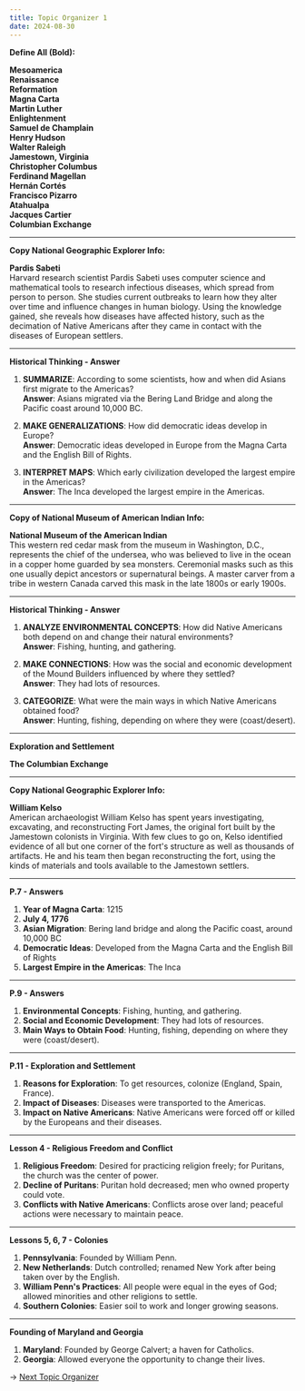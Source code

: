 ```yaml
---
title: Topic Organizer 1
date: 2024-08-30
---
```


**Define All (Bold):**

**Mesoamerica**  
**Renaissance**  
**Reformation**  
**Magna Carta**  
**Martin Luther**  
**Enlightenment**  
**Samuel de Champlain**  
**Henry Hudson**  
**Walter Raleigh**  
**Jamestown, Virginia**  
**Christopher Columbus**  
**Ferdinand Magellan**  
**Hernán Cortés**  
**Francisco Pizarro**  
**Atahualpa**  
**Jacques Cartier**  
**Columbian Exchange**

---

**Copy National Geographic Explorer Info:**

**Pardis Sabeti**  
Harvard research scientist Pardis Sabeti uses computer science and mathematical tools to research infectious diseases, which spread from person to person. She studies current outbreaks to learn how they alter over time and influence changes in human biology. Using the knowledge gained, she reveals how diseases have affected history, such as the decimation of Native Americans after they came in contact with the diseases of European settlers.

---

**Historical Thinking - Answer**

1. **SUMMARIZE**: According to some scientists, how and when did Asians first migrate to the Americas?  
**Answer**: Asians migrated via the Bering Land Bridge and along the Pacific coast around 10,000 BC.

2. **MAKE GENERALIZATIONS**: How did democratic ideas develop in Europe?  
**Answer**: Democratic ideas developed in Europe from the Magna Carta and the English Bill of Rights.

3. **INTERPRET MAPS**: Which early civilization developed the largest empire in the Americas?  
**Answer**: The Inca developed the largest empire in the Americas.

---

**Copy of National Museum of American Indian Info:**

**National Museum of the American Indian**  
This western red cedar mask from the museum in Washington, D.C., represents the chief of the undersea, who was believed to live in the ocean in a copper home guarded by sea monsters. Ceremonial masks such as this one usually depict ancestors or supernatural beings. A master carver from a tribe in western Canada carved this mask in the late 1800s or early 1900s.

---

**Historical Thinking - Answer**

1. **ANALYZE ENVIRONMENTAL CONCEPTS**: How did Native Americans both depend on and change their natural environments?  
**Answer**: Fishing, hunting, and gathering.

2. **MAKE CONNECTIONS**: How was the social and economic development of the Mound Builders influenced by where they settled?  
**Answer**: They had lots of resources.

3. **CATEGORIZE**: What were the main ways in which Native Americans obtained food?  
**Answer**: Hunting, fishing, depending on where they were (coast/desert).

---

**Exploration and Settlement**

**The Columbian Exchange**

---

**Copy National Geographic Explorer Info:**

**William Kelso**  
American archaeologist William Kelso has spent years investigating, excavating, and reconstructing Fort James, the original fort built by the Jamestown colonists in Virginia. With few clues to go on, Kelso identified evidence of all but one corner of the fort's structure as well as thousands of artifacts. He and his team then began reconstructing the fort, using the kinds of materials and tools available to the Jamestown settlers.

---

**P.7 - Answers**

1. **Year of Magna Carta**: 1215  
2. **July 4, 1776**  
3. **Asian Migration**: Bering land bridge and along the Pacific coast, around 10,000 BC  
4. **Democratic Ideas**: Developed from the Magna Carta and the English Bill of Rights  
5. **Largest Empire in the Americas**: The Inca

---

**P.9 - Answers**

1. **Environmental Concepts**: Fishing, hunting, and gathering.  
2. **Social and Economic Development**: They had lots of resources.  
3. **Main Ways to Obtain Food**: Hunting, fishing, depending on where they were (coast/desert).

---

**P.11 - Exploration and Settlement**

1. **Reasons for Exploration**: To get resources, colonize (England, Spain, France).  
2. **Impact of Diseases**: Diseases were transported to the Americas.  
3. **Impact on Native Americans**: Native Americans were forced off or killed by the Europeans and their diseases.

---

**Lesson 4 - Religious Freedom and Conflict**

1. **Religious Freedom**: Desired for practicing religion freely; for Puritans, the church was the center of power.  
2. **Decline of Puritans**: Puritan hold decreased; men who owned property could vote.  
3. **Conflicts with Native Americans**: Conflicts arose over land; peaceful actions were necessary to maintain peace.

---

**Lessons 5, 6, 7 - Colonies**

1. **Pennsylvania**: Founded by William Penn.  
2. **New Netherlands**: Dutch controlled; renamed New York after being taken over by the English.  
3. **William Penn's Practices**: All people were equal in the eyes of God; allowed minorities and other religions to settle.  
4. **Southern Colonies**: Easier soil to work and longer growing seasons.

---

**Founding of Maryland and Georgia**

1. **Maryland**: Founded by George Calvert; a haven for Catholics.  
2. **Georgia**: Allowed everyone the opportunity to change their lives.

→ [Next Topic Organizer](/articles_2/two)
